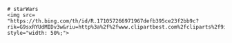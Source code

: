 
    # starWars
    <img src= "https://th.bing.com/th/id/R.171057266971967defb395ce23f2bb9c?rik=G9sxRYUdMIDv3w&riu=http%3a%2f%2fwww.clipartbest.com%2fcliparts%2f9iR%2fg9R%2f9iRg9RBkT.png&ehk=cmVI2Tp1hqBMKbWWEZVt2i7EE40gOltvES%2bUH6pFEuE%3d&risl=&pid=ImgRaw&r=0" style="width: 50%;">

